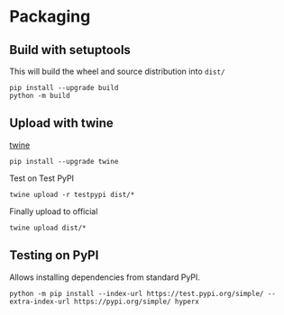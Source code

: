 # Packaging

## Build with setuptools

This will build the wheel and source distribution into `dist/`

```terminal
pip install --upgrade build
python -m build
```

## Upload with twine

[twine](https://twine.readthedocs.io/en/latest/)

```terminal
pip install --upgrade twine
```

Test on Test PyPI

```terminal
twine upload -r testpypi dist/*
```

Finally upload to official
```terminal
twine upload dist/*
```

## Testing on PyPI

Allows installing dependencies from standard PyPI.

```terminal
python -m pip install --index-url https://test.pypi.org/simple/ --extra-index-url https://pypi.org/simple/ hyperx
```


